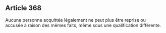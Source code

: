 Article 368
----
Aucune personne acquittée légalement ne peut plus être reprise ou accusée à
raison des mêmes faits, même sous une qualification différente.
